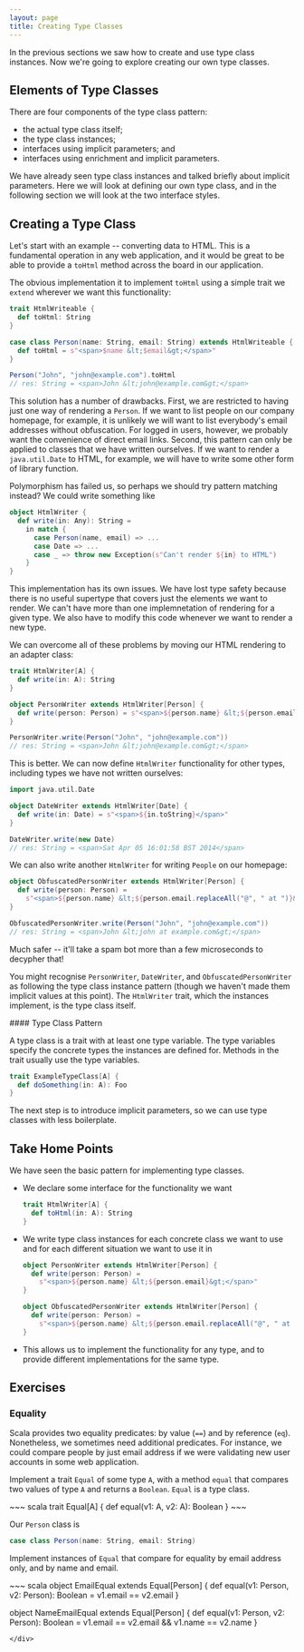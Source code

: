 ```yaml
---
layout: page
title: Creating Type Classes
---
```


In the previous sections we saw how to create and use type class instances. Now we're going to explore creating our own type classes.

## Elements of Type Classes

There are four components of the type class pattern:

- the actual type class itself;
- the type class instances;
- interfaces using implicit parameters; and
- interfaces using enrichment and implicit parameters.

We have already seen type class instances and talked briefly about implicit parameters. Here we will look at defining our own type class, and in the following section we will look at the two interface styles.

## Creating a Type Class

Let's start with an example -- converting data to HTML. This is a fundamental operation in any web application, and it would be great to be able to provide a `toHtml` method across the board in our application.

The obvious implementation it to implement `toHtml` using a simple trait we `extend` wherever we want this functionality:

~~~ scala
trait HtmlWriteable {
  def toHtml: String
}

case class Person(name: String, email: String) extends HtmlWriteable {
  def toHtml = s"<span>$name &lt;$email&gt;</span>"
}

Person("John", "john@example.com").toHtml
// res: String = <span>John &lt;john@example.com&gt;</span>
~~~

This solution has a number of drawbacks. First, we are restricted to having just one way of rendering a `Person`. If we want to list people on our company homepage, for example, it is unlikely we will want to list everybody's email addresses without obfuscation. For logged in users, however, we probably want the convenience of direct email links. Second, this pattern can only be applied to classes that we have written ourselves. If we want to render a `java.util.Date` to HTML, for example, we will have to write some other form of library function.

Polymorphism has failed us, so perhaps we should try pattern matching instead? We could write something like

~~~ scala
object HtmlWriter {
  def write(in: Any): String =
    in match {
      case Person(name, email) => ...
      case Date => ...
      case _ => throw new Exception(s"Can't render ${in} to HTML")
    }
}
~~~

This implementation has its own issues. We have lost type safety because there is no useful supertype that covers just the elements we want to render. We can't have more than one implemnetation of rendering for a given type. We also have to modify this code whenever we want to render a new type.

We can overcome all of these problems by moving our HTML rendering to an adapter class:

~~~ scala
trait HtmlWriter[A] {
  def write(in: A): String
}

object PersonWriter extends HtmlWriter[Person] {
  def write(person: Person) = s"<span>${person.name} &lt;${person.email}&gt;</span>"
}

PersonWriter.write(Person("John", "john@example.com"))
// res: String = <span>John &lt;john@example.com&gt;</span>
~~~

This is better. We can now define `HtmlWriter` functionality for other types, including types we have not written ourselves:

~~~ scala
import java.util.Date

object DateWriter extends HtmlWriter[Date] {
  def write(in: Date) = s"<span>${in.toString}</span>"
}

DateWriter.write(new Date)
// res: String = <span>Sat Apr 05 16:01:58 BST 2014</span>
~~~

We can also write another `HtmlWriter` for writing `People` on our homepage:

~~~ scala
object ObfuscatedPersonWriter extends HtmlWriter[Person] {
  def write(person: Person) =
    s"<span>${person.name} &lt;${person.email.replaceAll("@", " at ")}&gt;</span>"
}

ObfuscatedPersonWriter.write(Person("John", "john@example.com"))
// res: String = <span>John &lt;john at example.com&gt;</span>
~~~

Much safer -- it'll take a spam bot more than a few microseconds to decypher that!

You might recognise `PersonWriter`, `DateWriter`, and `ObfuscatedPersonWriter` as following the type class instance pattern (though we haven't made them implicit values at this point). The `HtmlWriter` trait, which the instances implement, is the type class itself.

<div class="callout callout-info">
#### Type Class Pattern

A type class is a trait with at least one type variable. The type variables specify the concrete types the instances are defined for. Methods in the trait usually use the type variables.

~~~ scala
trait ExampleTypeClass[A] {
  def doSomething(in: A): Foo
}
~~~
</div>

The next step is to introduce implicit parameters, so we can use type classes with less boilerplate.

## Take Home Points

We have seen the basic pattern for implementing type classes.

- We declare some interface for the functionality we want

  ~~~ scala
  trait HtmlWriter[A] {
    def toHtml(in: A): String
  }
  ~~~
- We write type class instances for each concrete class we want to use and for each different situation we want to use it in

  ~~~ scala
  object PersonWriter extends HtmlWriter[Person] {
    def write(person: Person) =
      s"<span>${person.name} &lt;${person.email}&gt;</span>"
  }

  object ObfuscatedPersonWriter extends HtmlWriter[Person] {
    def write(person: Person) =
      s"<span>${person.name} &lt;${person.email.replaceAll("@", " at ")}&gt;</span>"
  }
  ~~~
- This allows us to implement the functionality for any type, and to provide different implementations for the same type.

## Exercises

### Equality

Scala provides two equality predicates: by value (`==`) and by reference (`eq`). Nonetheless, we sometimes need additional predicates. For instance, we could compare people by just email address if we were validating new user accounts in some web application.

Implement a trait `Equal` of some type `A`, with a method `equal` that compares two values of type `A` and returns a `Boolean`. `Equal` is a type class.

<div class="solution">
~~~ scala
trait Equal[A] {
  def equal(v1: A, v2: A): Boolean
}
~~~
</div>

Our `Person` class is

~~~ scala
case class Person(name: String, email: String)
~~~

Implement instances of `Equal` that compare for equality by email address only, and by name and email.

<div class="solution">
~~~ scala
object EmailEqual extends Equal[Person] {
  def equal(v1: Person, v2: Person): Boolean =
    v1.email == v2.email
}

object NameEmailEqual extends Equal[Person] {
  def equal(v1: Person, v2: Person): Boolean =
    v1.email == v2.email && v1.name == v2.name
}
~~~
</div>
